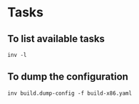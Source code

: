 # Tasks

## To list available tasks

```
inv -l
```

## To dump the configuration

```
inv build.dump-config -f build-x86.yaml
```

